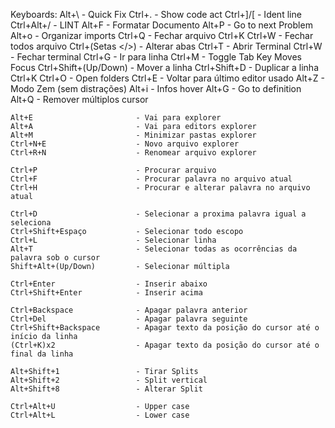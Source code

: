 Keyboards:
	Alt+\						- Quick Fix
	Ctrl+.						- Show code act
	Ctrl+]/[					- Ident line
	Ctrl+Alt+/					- LINT
	Alt+F						- Formatar Documento
	Alt+P						- Go to next Problem
	Alt+o		 				- Organizar imports
	Ctrl+Q					    - Fechar arquivo
	Ctrl+K Ctrl+W				- Fechar todos arquivo
	Ctrl+(Setas </>)			- Alterar abas
	Ctrl+T						- Abrir Terminal
	Ctrl+W	 	 			 	- Fechar terminal
	Ctrl+G						- Ir para linha
	Ctrl+M						- Toggle Tab Key Moves Focus
	Ctrl+Shift+(Up/Down)		- Mover a linha
  	Ctrl+Shift+D    			- Duplicar a linha
	Ctrl+K Ctrl+O				- Open folders
	Ctrl+E						- Voltar para último editor usado
	Alt+Z			      		- Modo Zem (sem distrações)
	Alt+i						- Infos hover
	Alt+G						- Go to definition
	Alt+Q						- Remover múltiplos cursor
	
	Alt+E						- Vai para explorer
	Alt+A						- Vai para editors explorer
	Alt+M						- Minimizar pastas explorer
	Ctrl+N+E					- Novo arquivo explorer
	Ctrl+R+N					- Renomear arquivo explorer
	
	Ctrl+P 					    - Procurar arquivo
	Ctrl+F					    - Procurar palavra no arquivo atual
	Ctrl+H					    - Procurar e alterar palavra no arquivo atual
	
	Ctrl+D					    - Selecionar a proxima palavra igual a seleciona
	Ctrl+Shift+Espaço	    	- Selecionar todo escopo
	Ctrl+L					    - Selecionar linha
	Alt+T					    - Selecionar todas as ocorrências da palavra sob o cursor
	Shift+Alt+(Up/Down)			- Selecionar múltipla
	
	Ctrl+Enter				    - Inserir abaixo
	Ctrl+Shift+Enter		  	- Inserir acima
	
	Ctrl+Backspace			  	- Apagar palavra anterior
	Ctrl+Del				 	- Apagar palavra seguinte
	Ctrl+Shift+Backspace		- Apagar texto da posição do cursor até o início da linha
	(Ctrl+K)x2				  	- Apagar texto da posição do cursor até o final da linha
	
	Alt+Shift+1				  	- Tirar Splits
	Alt+Shift+2				  	- Split vertical
	Alt+Shift+8				  	- Alterar Split
	
	Ctrl+Alt+U				  	- Upper case
	Ctrl+Alt+L				  	- Lower case